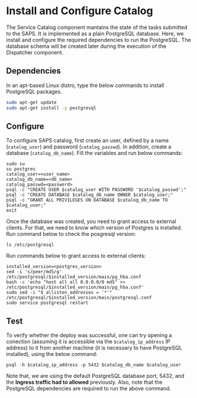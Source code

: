 # Install and Configure Catalog

The Service Catalog component mantains the state of the tasks submitted to the SAPS. It is implemented as a plain PostgreSQL database. Here, we install and configure the required dependencies to run the PostgreSQL. The database schema will be created later during the execution of the Dispatcher component.

## Dependencies
In an apt-based Linux distro, type the below commands to install PostgreSQL packages.

  ```bash
  sudo apt-get update
  sudo apt-get install -y postgresql
  ```

## Configure

To configure SAPS catalog, first create an user, defined by a name (```catalog_user```) and password (```catalog_passwd```). In addition, create a database (```catalog_db_name```). Fill the variables and run below commands:

  ```
  sudo su
  su postgres
  catalog_user=<user_name>
  catalog_db_name=<db_name>
  catalog_passwd=<password>
  psql -c "CREATE USER $catalog_user WITH PASSWORD '$catalog_passwd';"
  psql -c "CREATE DATABASE $catalog_db_name OWNER $catalog_user;"
  psql -c "GRANT ALL PRIVILEGES ON DATABASE $catalog_db_name TO $catalog_user;"
  exit
  ```

Once the database was created, you need to grant access to external clients. For that, we need to know which version of Postgres is installed.
Run command below to check the posgresql version: 
  ```
  ls /etc/postgresql
  ```
Run commands below to grant access to external clients:

  ```
  installed_version=<postgres_version>
  sed -i 's/peer/md5/g' /etc/postgresql/$installed_version/main/pg_hba.conf
  bash -c 'echo "host all all 0.0.0.0/0 md5" >> /etc/postgresql/$installed_version/main/pg_hba.conf'
  sudo sed -i "$ a\listen_addresses = '*'" /etc/postgresql/$installed_version/main/postgresql.conf
  sudo service postgresql restart
  ```

## Test
To verify whether the deploy was successful, one can try opening a conection (assuming it is accessible via the ```$catalog_ip_address``` IP address) to it from another machine (it is necessary to have PostgreSQL installed), using the below command:

```
psql -h $catalog_ip_address -p 5432 $catalog_db_name $catalog_user
```

Note that, we are using the default PostgreSQL database port, 5432, and the **Ingress traffic had to allowed** previously. Also, note that the PostgreSQL dependencies are required to run the above command.
